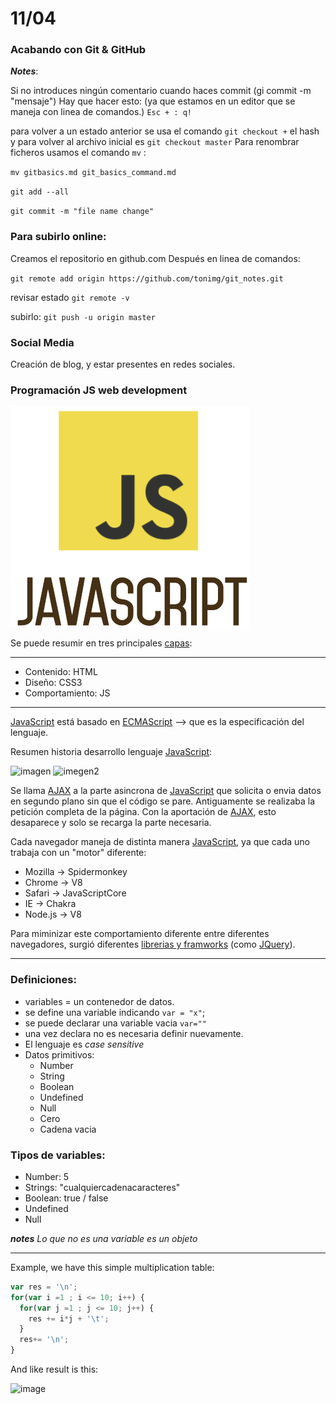 
# 11/04

### Acabando con Git & GitHub


***Notes***:

Si no introduces ningún comentario cuando haces commit (gi commit -m "mensaje")
Hay que hacer esto: (ya que estamos en un editor que se maneja con linea de comandos.)
`Esc + :
q!`

para volver a un estado anterior se usa el comando `git checkout +` el hash
y para volver al archivo inicial es `git checkout master`
Para renombrar ficheros usamos el comando `mv` :

`mv gitbasics.md git_basics_command.md`

`git add --all`

`git commit -m "file name change"`

### Para subirlo online:

Creamos el repositorio en github.com
Después en linea de comandos:

`git remote add origin https://github.com/tonimg/git_notes.git`

revisar estado
`git remote -v`

subirlo:
`git push -u origin master`


### Social Media

Creación de blog, y estar presentes en redes sociales.

### Programación JS web development

![javascriptjs.png](img/javascriptjs.png)

Se puede resumir en tres principales [capas](http://jeffcroft.com/blog/2007/sep/26/new-layers-web-development/):

-----------------
* Contenido: HTML
* Diseño: CSS3
* Comportamiento: JS
-----------------
[JavaScript](https://developer.mozilla.org/en/JavaScript_Language_Resources) está basado en [ECMAScript](http://es.wikipedia.org/wiki/ECMAScript) --> que es la especificación del lenguaje.

Resumen historia desarrollo lenguaje [JavaScript](https://developer.mozilla.org/en/JavaScript_Language_Resources):  

![imagen](https://github.com/juanmaguitar/javascript-notes/raw/master/markdown-en/01-clear-ideas/img/js-history-1.png)
![imegen2](https://github.com/juanmaguitar/javascript-notes/raw/master/markdown-en/01-clear-ideas/img/js-history-2.png)

Se llama [AJAX](http://www.uberbin.net/archivos/internet/ajax-un-nuevo-acercamiento-a-aplicaciones-web.php) a la parte asincrona de [JavaScript](https://developer.mozilla.org/en/JavaScript_Language_Resources) que solicita o envia datos en segundo plano sin que el código se pare. Antiguamente se realizaba la petición completa de la página. Con la aportación de [AJAX](http://www.uberbin.net/archivos/internet/ajax-un-nuevo-acercamiento-a-aplicaciones-web.php), esto desaparece y solo se recarga la parte necesaria.

Cada navegador maneja de distinta manera [JavaScript](https://developer.mozilla.org/en/JavaScript_Language_Resources), ya que cada uno trabaja con un "motor" diferente:

* Mozilla → Spidermonkey
* Chrome → V8
* Safari → JavaScriptCore
* IE → Chakra
* Node.js → V8

Para miminizar este comportamiento diferente entre diferentes navegadores, surgió diferentes [librerias y framworks](https://en.wikipedia.org/wiki/Comparison_of_JavaScript_frameworks) (como [JQuery](https://es.wikipedia.org/wiki/JQuery)).

---

### Definiciones:

- variables = un contenedor de datos.
- se define una variable indicando ``var = "x"``;
- se puede declarar una variable vacia `var=""`
- una vez declara no es necesaria definir nuevamente.
- El lenguaje es *case sensitive*
- Datos primitivos:
    * Number
    * String
    * Boolean
    * Undefined
    * Null
    * Cero
    * Cadena vacia

### Tipos de variables:

*   Number: 5
*   Strings: "cualquiercadenacaracteres"
*   Boolean: true / false
*   Undefined
*   Null

***notes***
*Lo que no es una variable es un objeto*

---

Example, we have this simple multiplication table:

```javascript
var res = '\n'; 
for(var i =1 ; i <= 10; i++) { 
  for(var j =1 ; j <= 10; j++) { 
    res += i*j + '\t'; 
  } 
  res+= '\n';
}
```

And like result is this:

![image](https://cl.ly/2v3j3H1h0p13/Image%202017-04-11%20at%202.39.15%20PM.png)

